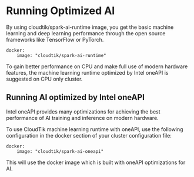 # Running Optimized AI

By using cloudtik/spark-ai-runtime image,
you get the basic machine learning and deep learning performance
through the open source frameworks like TensorFlow or PyTorch.

```
docker:
    image: "cloudtik/spark-ai-runtime"
```

To gain better performance on CPU and make full use of modern hardware features,
the machine learning runtime optimized by Intel oneAPI is suggested on CPU only cluster.

## Running AI optimized by Intel oneAPI
Intel oneAPI provides many optimizations for achieving the best performance of
AI training and inference on modern hardware.

To use CloudTik machine learning runtime with oneAPI, use the following configuration in the docker section
of your cluster configuration file:

```
docker:
    image: "cloudtik/spark-ai-oneapi"
```

This will use the docker image which is built with oneAPI optimizations for AI.
